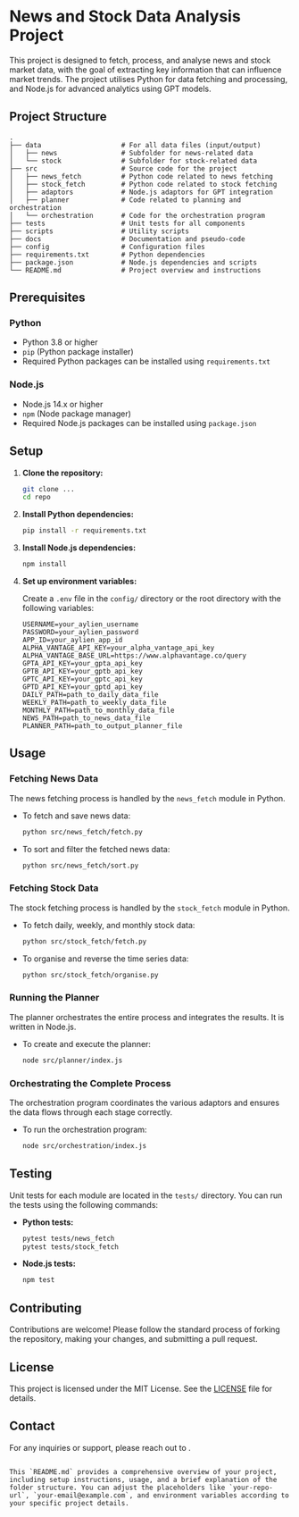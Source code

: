 # News and Stock Data Analysis Project

This project is designed to fetch, process, and analyse news and stock market data, with the goal of extracting key information that can influence market trends. The project utilises Python for data fetching and processing, and Node.js for advanced analytics using GPT models.

## Project Structure

```plaintext
.
├── data                    # For all data files (input/output)
│   ├── news                # Subfolder for news-related data
│   └── stock               # Subfolder for stock-related data
├── src                     # Source code for the project
│   ├── news_fetch          # Python code related to news fetching
│   ├── stock_fetch         # Python code related to stock fetching
│   ├── adaptors            # Node.js adaptors for GPT integration
│   ├── planner             # Code related to planning and orchestration
│   └── orchestration       # Code for the orchestration program
├── tests                   # Unit tests for all components
├── scripts                 # Utility scripts
├── docs                    # Documentation and pseudo-code
├── config                  # Configuration files
├── requirements.txt        # Python dependencies
├── package.json            # Node.js dependencies and scripts
└── README.md               # Project overview and instructions
```

## Prerequisites

### Python

-   Python 3.8 or higher
-   `pip` (Python package installer)
-   Required Python packages can be installed using `requirements.txt`

### Node.js

-   Node.js 14.x or higher
-   `npm` (Node package manager)
-   Required Node.js packages can be installed using `package.json`

## Setup

1. **Clone the repository:**

    ```bash
    git clone ...
    cd repo
    ```

2. **Install Python dependencies:**

    ```bash
    pip install -r requirements.txt
    ```

3. **Install Node.js dependencies:**

    ```bash
    npm install
    ```

4. **Set up environment variables:**

    Create a `.env` file in the `config/` directory or the root directory with the following variables:

    ```plaintext
    USERNAME=your_aylien_username
    PASSWORD=your_aylien_password
    APP_ID=your_aylien_app_id
    ALPHA_VANTAGE_API_KEY=your_alpha_vantage_api_key
    ALPHA_VANTAGE_BASE_URL=https://www.alphavantage.co/query
    GPTA_API_KEY=your_gpta_api_key
    GPTB_API_KEY=your_gptb_api_key
    GPTC_API_KEY=your_gptc_api_key
    GPTD_API_KEY=your_gptd_api_key
    DAILY_PATH=path_to_daily_data_file
    WEEKLY_PATH=path_to_weekly_data_file
    MONTHLY_PATH=path_to_monthly_data_file
    NEWS_PATH=path_to_news_data_file
    PLANNER_PATH=path_to_output_planner_file
    ```

## Usage

### Fetching News Data

The news fetching process is handled by the `news_fetch` module in Python.

-   To fetch and save news data:

    ```bash
    python src/news_fetch/fetch.py
    ```

-   To sort and filter the fetched news data:
    ```bash
    python src/news_fetch/sort.py
    ```

### Fetching Stock Data

The stock fetching process is handled by the `stock_fetch` module in Python.

-   To fetch daily, weekly, and monthly stock data:

    ```bash
    python src/stock_fetch/fetch.py
    ```

-   To organise and reverse the time series data:
    ```bash
    python src/stock_fetch/organise.py
    ```

### Running the Planner

The planner orchestrates the entire process and integrates the results. It is written in Node.js.

-   To create and execute the planner:
    ```bash
    node src/planner/index.js
    ```

### Orchestrating the Complete Process

The orchestration program coordinates the various adaptors and ensures the data flows through each stage correctly.

-   To run the orchestration program:
    ```bash
    node src/orchestration/index.js
    ```

## Testing

Unit tests for each module are located in the `tests/` directory. You can run the tests using the following commands:

-   **Python tests:**

    ```bash
    pytest tests/news_fetch
    pytest tests/stock_fetch
    ```

-   **Node.js tests:**
    ```bash
    npm test
    ```

## Contributing

Contributions are welcome! Please follow the standard process of forking the repository, making your changes, and submitting a pull request.

## License

This project is licensed under the MIT License. See the [LICENSE](LICENSE) file for details.

## Contact

For any inquiries or support, please reach out to [](mailto:your-email@example.com).

```

This `README.md` provides a comprehensive overview of your project, including setup instructions, usage, and a brief explanation of the folder structure. You can adjust the placeholders like `your-repo-url`, `your-email@example.com`, and environment variables according to your specific project details.
```

